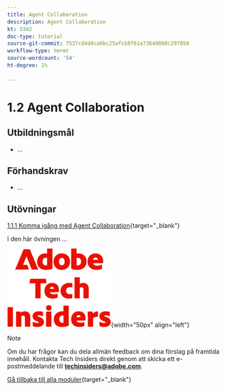 ```yaml
---
title: Agent Collaboration
description: Agent Collaboration
kt: 5342
doc-type: tutorial
source-git-commit: 7537cd4d4ca6bc25afcb8f61a736498b0c297850
workflow-type: tm+mt
source-wordcount: '54'
ht-degree: 1%

---
```


# 1.2 Agent Collaboration

## Utbildningsmål

- ...

## Förhandskrav

- ...

## Utövningar

[1.1.1 Komma igång med Agent Collaboration](./ex1.md){target="_blank"}

I den här övningen ...

![Tech Insiders](./../../../assets/images/techinsiders.png){width="50px" align="left"}

>[!NOTE]
>
>Om du har frågor kan du dela allmän feedback om dina förslag på framtida innehåll. Kontakta Tech Insiders direkt genom att skicka ett e-postmeddelande till **techinsiders@adobe.com**.

[Gå tillbaka till alla moduler](../../../overview.md){target="_blank"}